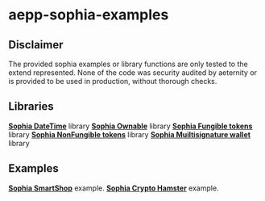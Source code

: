 # aepp-sophia-examples

## Disclaimer

The provided sophia examples or library functions are only tested to the extend represented. None of the code was security audited by aeternity or is provided to be used in production, without thorough checks.

## Libraries
[**Sophia DateTime**](/libraries/DateTime/README.md) library
[**Sophia Ownable**](/libraries/Ownable/README.md) library
[**Sophia Fungible tokens**](/libraries/Fungible/README.md) library
[**Sophia NonFungible tokens**](/libraries/NonFungible/README.md) library
[**Sophia Muiltisignature wallet**](/libraries/MultisignatureWallet/README.md) library

## Examples
[**Sophia SmartShop**](/examples/SmartShop/README.md) example.
[**Sophia Crypto Hamster**](/examples/CryptoHsmster/README.md) example.